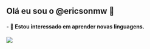 ## Olá eu sou o **@ericsonmw** 👋

#### - 👀 Estou interessado em aprender novas linguagens.



[![](https://img.shields.io/badge/JavaScript-F7DF1E?style=for-the-badge&logo=javascript&logoColor=black)]()


